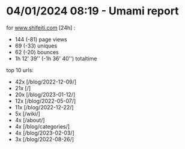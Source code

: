 # 04/01/2024 08:19 - Umami report
for www.shifeiti.com [24h] :

 - 144 (-81) page views
 - 69 (-33) uniques
 - 62 (-20) bounces
 - 1h 12' 39'' (-1h 36' 40'') totaltime


top 10 urls:
 - 42x [/blog/2022-12-09/]
 - 21x [/]
 - 20x [/blog/2023-01-12/]
 - 12x [/blog/2022-05-07/]
 - 11x [/blog/2022-12-22/]
 - 5x [/wiki/]
 - 4x [/about/]
 - 4x [/blog/categories/]
 - 4x [/blog/2023-02-03/]
 - 3x [/blog/2022-08-26/]


